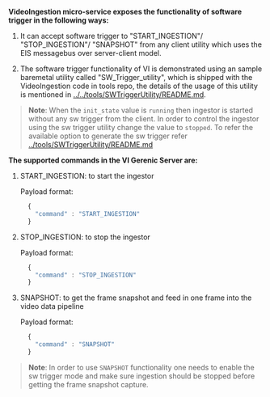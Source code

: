 **VideoIngestion micro-service exposes the functionality of software trigger in the following ways:**

  1) It can accept software trigger to "START_INGESTION"/ "STOP_INGESTION"/ "SNAPSHOT" from any client utility which uses the EIS messagebus over server-client model.

  2) The software trigger functionality of VI is demonstrated using an sample baremetal utility called "SW_Trigger_utility", which is shipped with the VideoIngestion code in tools repo, the details of the usage of this utility is mentioned in [../../tools/SWTriggerUtility/README.md](../../tools/SWTriggerUtility/README.md).

>**Note**: When the `init_state` value is `running` then ingestor is started without any sw trigger from the client. In order to control the ingestor using the sw trigger utility change the value to `stopped`. To refer the available option to generate the sw trigger refer [../tools/SWTriggerUtility/README.md](../tools/SWTriggerUtility/README.md)

**The supported commands in the VI Gerenic Server are:**

1. START_INGESTION: to start the ingestor

    Payload format:

    ```javascript
      {
        "command" : "START_INGESTION"
      }
    ```

2. STOP_INGESTION: to stop the ingestor

    Payload format:

    ```javascript
      {
        "command" : "STOP_INGESTION"
      }
    ```

3. SNAPSHOT: to get the frame snapshot and feed in one frame into the video data pipeline

    Payload format:
    ```javascript
      {
        "command" : "SNAPSHOT"
      }
    ```

  >**Note**: In order to use `SNAPSHOT` functionality one needs to enable the sw trigger mode and make sure ingestion should be stopped before getting the frame snapshot capture.


